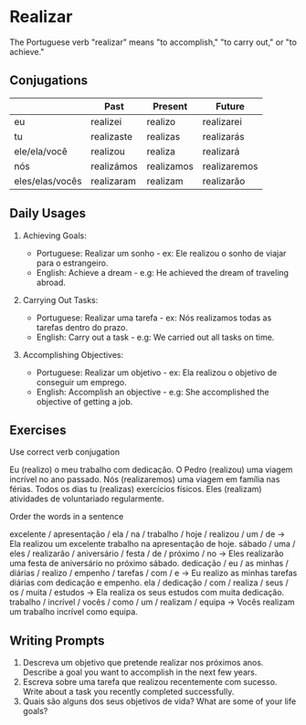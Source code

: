 # Realizar

The Portuguese verb "realizar" means "to accomplish," "to carry out," or "to achieve."

## Conjugations

|                 | Past       | Present    | Future       |
| --------------- | ---------- | ---------- | ------------ |
| eu              | realizei   | realizo    | realizarei   |
| tu              | realizaste | realizas   | realizarás   |
| ele/ela/você    | realizou   | realiza    | realizará    |
| nós             | realizámos | realizamos | realizaremos |
| eles/elas/vocês | realizaram | realizam   | realizarão   |

## Daily Usages

1. Achieving Goals:

   - Portuguese: Realizar um sonho - ex: Ele realizou o sonho de viajar para o estrangeiro.
   - English: Achieve a dream - e.g: He achieved the dream of traveling abroad.

2. Carrying Out Tasks:

   - Portuguese: Realizar uma tarefa - ex: Nós realizamos todas as tarefas dentro do prazo.
   - English: Carry out a task - e.g: We carried out all tasks on time.

3. Accomplishing Objectives:

   - Portuguese: Realizar um objetivo - ex: Ela realizou o objetivo de conseguir um emprego.
   - English: Accomplish an objective - e.g: She accomplished the objective of getting a job.

## Exercises

Use correct verb conjugation

Eu (realizo) o meu trabalho com dedicação.
O Pedro (realizou) uma viagem incrível no ano passado.
Nós (realizaremos) uma viagem em família nas férias.
Todos os dias tu (realizas) exercícios físicos.
Eles (realizam) atividades de voluntariado regularmente.

Order the words in a sentence

excelente / apresentação / ela / na / trabalho / hoje / realizou / um / de -> Ela realizou um excelente trabalho na apresentação de hoje.
sábado / uma / eles / realizarão / aniversário / festa / de / próximo / no -> Eles realizarão uma festa de aniversário no próximo sábado.
dedicação / eu / as minhas / diárias / realizo / empenho / tarefas / com / e -> Eu realizo as minhas tarefas diárias com dedicação e empenho.
ela / dedicação / com / realiza / seus / os / muita / estudos -> Ela realiza os seus estudos com muita dedicação.
trabalho / incrível / vocês / como / um / realizam / equipa -> Vocês realizam um trabalho incrível como equipa.

## Writing Prompts

1. Descreva um objetivo que pretende realizar nos próximos anos. Describe a goal you want to accomplish in the next few years.
2. Escreva sobre uma tarefa que realizou recentemente com sucesso. Write about a task you recently completed successfully.
3. Quais são alguns dos seus objetivos de vida? What are some of your life goals?
